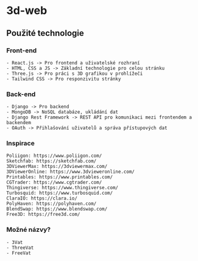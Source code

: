 # 3d-web

## Použité technologie
### Front-end
    - React.js -> Pro frontend a uživatelské rozhraní
    - HTML, CSS a JS -> Základní technologie pro celou stránku
    - Three.js -> Pro práci s 3D grafikou v prohlížeči
    - Tailwind CSS -> Pro responzivitu stránky
### Back-end
    - Django -> Pro backend
    - MongoDB -> NoSQL databáze, ukládání dat
    - Django Rest Framework -> REST API pro komunikaci mezi frontendem a backendem
    - OAuth -> Přihlašování uživatelů a správa přístupových dat
### Inspirace
    Poliigon: https://www.poliigon.com/
    Sketchfab: https://sketchfab.com/
    3DViewerMax: https://3dviewermax.com/
    3DViewerOnline: https://www.3dvieweronline.com/
    Printables: https://www.printables.com/
    CGTrader: https://www.cgtrader.com/
    Thingiverse: https://www.thingiverse.com/
    Turbosquid: https://www.turbosquid.com/
    ClaraIO: https://clara.io/
    PolyHaven: https://polyhaven.com/
    BlendSwap: https://www.blendswap.com/
    Free3D: https://free3d.com/

### Možné názvy?
    - 3Vat
    - ThreeVat
    - FreeVat
